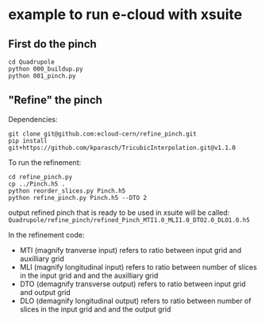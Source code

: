 # example to run e-cloud with xsuite


## First do the pinch

```
cd Quadrupole
python 000_buildup.py
python 001_pinch.py
```

## "Refine" the pinch

Dependencies:
```
git clone git@github.com:ecloud-cern/refine_pinch.git
pip install git+https://github.com/kparasch/TricubicInterpolation.git@v1.1.0
```

To run the refinement:
```
cd refine_pinch.py
cp ../Pinch.h5 .
python reorder_slices.py Pinch.h5
python refine_pinch.py Pinch.h5 --DTO 2
```

output refined pinch that is ready to be used in xsuite will be called:
 ```Quadrupole/refine_pinch/refined_Pinch_MTI1.0_MLI1.0_DTO2.0_DLO1.0.h5```

In the refinement code:
- MTI (magnify tranverse input) refers to ratio between input grid and auxilliary grid
- MLI (magnify longitudinal input) refers to ratio between number of slices in the input grid and and the auxilliary grid
- DTO (demagnify transverse output) refers to ratio between input grid and output grid
- DLO (demagnify longitudinal output) refers to ratio between number of slices in the input grid and and the output grid
